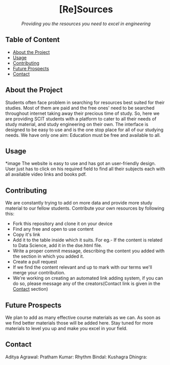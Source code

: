 <h1 align="center">[Re]Sources</h1>
<p align="center"><em>Providing you the resources you need to excel in engineering</em></p>

## Table of Content
* [About the Project](#About-the-project)
* [Usage](#Usage)
* [Contributing](#Contributing)
* [Future Prospects](#Future-Prospects)
* [Contact](#Contact)
## About the Project
Students often face problem in searching for resources best suited for their studies. Most of them are paid and the free ones' need to be searched throughout internet taking away their precious time of study.
So, here we are providing SCIT students with a platform to cater to all their needs of study material, and study engineering on their own.
The interface is designed to be easy to use and is the one stop place for all of our studying needs.
We have only one aim: Education must be free and available to all.
## Usage 
*image
 The website is easy to use and has got an user-friendly design. User just has to click on his required field to find all their subjects each with all available video links and books pdf.
## Contributing
We are constantly trying to add on more data and provide more study material to our fellow students.
Contribute your own resources by following this:
* Fork this repository and clone it on your device
* Find any free and open to use content
* Copy it's link
* Add it to the table inside which it suits. For eg.- If the content is related to Data Science, add it in the dse.html file.
* Write a proper commit message, describing the content you added with the section in which you added it.
* Create a pull request
* If we find the content relevant and up to mark with our terms we'll merge your contribution.
* We're working on creating an automated link adding system, if you can do so, please message any of the creators(Contact link is given in the [Contact](#Contact) section)

## Future Prospects
We plan to add as many effective course materials as we can. As soon as we find better materials those will be added here.
Stay tuned for more materials to level you up and make you excel in your field.

## Contact
Aditya Agrawal:
Pratham Kumar:
Rhythm Bindal:
Kushagra Dhingra:

